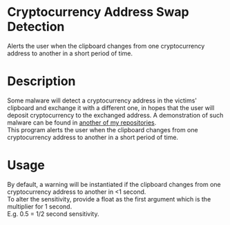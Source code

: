 # Cryptocurrency Address Swap Detection
Alerts the user when the clipboard changes from one cryptocurrency address to another in a short period of time.

# Description
Some malware will detect a cryptocurrency address in the victims' clipboard and exchange it with a different one, in hopes that the user will deposit cryptocurrency to the exchanged address. A demonstration of such malware can be found in [another of my repositories](https://github.com/Charlie-Gallie/Bitcoin-Address-Swapper).
<br>
This program alerts the user when the clipboard changes from one cryptocurrency address to another in a short period of time.

# Usage
By default, a warning will be instantiated if the clipboard changes from one cryptocurrency address to another in <1 second.
<br>
To alter the sensitivity, provide a float as the first argument which is the multiplier for 1 second.
<br>
E.g. 0.5 = 1/2 second sensitivity.
